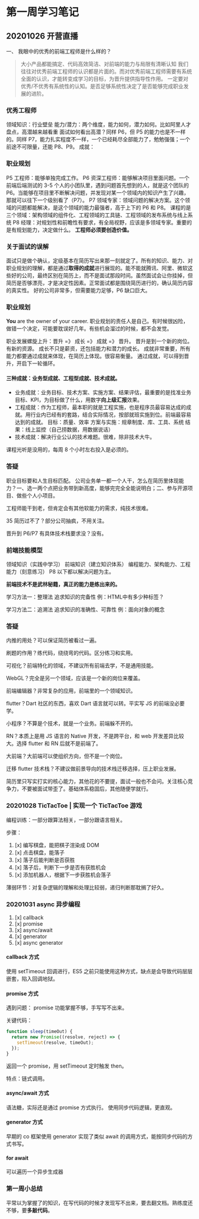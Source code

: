 # 第一周学习笔记

## 20201026 开营直播

一、 我眼中的优秀的前端工程师是什么样的？
> 大小产品都能搞定、代码高效简洁、对前端的能力与局限有清晰认知
我们往往对优秀前端工程师的认识都是片面的。而对优秀前端工程师需要有系统全面的认识，才能转变成学习的目标，为晋升提供指导性作用。
> 一定要对优秀/不优秀有系统性的认知。是否足够系统性决定了是否能够完成职业发展的进阶。

### 优秀工程师
领域知识：行业壁垒
能力/潜力：两个维度，能力如何，潜力如何。比如阿里人才盘点，高潜越来越看重
  面试如何看出高潜？同样 P6，但 P5 的能力也是不一样的。同样 P7，能力扎实程度不一样，一个已经耗尽全部能力了，勉勉强强；一个前途不可限量，还能 P8、P9。
成就：

### 职业规划
P5 工程师：能够单独完成工作。
P6 资深工程师：能够解决项目里面问题。一个前端后端测试的 3-5 个人的小团队里，遇到问题首先想到的人，就是这个团队的 P6。当能够在项目里不断解决问题，并发现对某一个领域内的知识产生了兴趣，那就可以往下一个级别看了（P7）。
P7 领域专家：领域问题的解决方案。这个领域的问题都能解决，是这个领域的能力最强者，高于上下的 P6 和 P8。
  课程的是三个领域：架构领域的组件化、工程领域的工具链、工程领域的发布系统与线上系统
P8 经理：对规划性和前瞻性有要求，有全局视野，应该是多领域专家。重要的是有规划能力，决定做什么。
**工程师必须要创造价值。**

### 关于面试的误解
面试只是做个确认，定级基本在简历写出来那一刻就定了。所有的知识、能力、对职业规划的理解，都是通过**取得的成就**进行展现的。能不能就腾讯、阿里、微软这些好的公司，最终区别在简历上，而不是面试那段时间。虽然面试会让你挂掉，但简历是否够漂亮，才是决定性因素。正常面试都是围绕简历进行的，确认简历内容的真实性。
好的公司非常多，但需要能力足够，P6 缺口巨大。

### 职业规划
**You** are the owner of your career.
职业规划的责任人是自己。有时候很凶险，做错一个决定，可能要耽误好几年。有些机会溜过的时候，都不会发觉。

职业发展螺旋上升：晋升 =》 成长 =》 成就 =》 晋升。
晋升是到一个新的岗位。有新的资源。
成长不只是薪资，还包括能力和潜力的成长。
成就非常重要，所有能力都要通过成就来体现，在简历上体现。很容易衡量。
通过成就，可以得到晋升，开启下一轮循环。

#### 三种成就：业务型成就、工程型成就、技术成就。
- 业务成就：业务目标、技术方案、实施方案、结果评估，最重要的是找准业务目标、KPI，为目标做了什么，用数字**向上级汇报**效果。
- 工程成就：作为工程师，最本职的就是工程实施，也是程序员最容易达成的成就。用行业内已经有的套路，结合实际情况，按部就班实施到位。前端最容易达到的成就。
目标：质量、效率
方案与实施：规章制度、库、工具、系统
结果：线上监控（自己捞数据，用数据说话）
- 技术成就：解决行业公认的技术难题。很难，除非技术大牛。


课程光听是没用的，每周 8 个小时左右投入是必须的。

### 答疑
职业目标要和人生目标匹配。
公司业务单一都一个人干，怎么在简历里体现能力？一、选一两个点把业务带到新高度，能够完完全全能说明白；二、参与开源项目、做些个人小项目。

工程师能干到老，但肯定会有其他软能力的需求，纯技术很难。

35 简历过不了？部分公司抽疯，不用关注。

晋升到 P6/P7 有具体技术栈要求没？没有。


### 前端技能模型
领域知识（实践中学习）
前端知识（建立知识体系）
编程能力、架构能力、工程能力（刻意练习）
P8 以下都以解决问题为主。

**前端技术不是武林秘籍，真正的能力是练出来的。**

学习方法一：整理法
追求知识的完备性
例：HTML中有多少种标签？

学习方法二：追溯法
追求知识的准确性、可靠性
例：面向对象的概念

### 答疑
内推的用处？可以保证简历被看过一遍。

刷题的作用？练代码，绕绕弯的代码。区分练习和实用。

可视化？前端特化的领域，不建议所有前端去学，不是通用技能。

WebGL？完全是另一个领域，应该是一个新的岗位来覆盖。

前端编辑器？非常复杂的应用，前端里的一个领域知识。

flutter？Dart 社区的东西，喜欢 Dart 语言就可以转。平实写 JS 的前端没必要学。

小程序？不算是个技术，就是一个业务。前端躲不开的。

RN？本质上是用 JS 语言的 Native 开发，不是跨平台，和 web 开发差异比较大。选择 flutter 和 RN 后就不是前端了。

大前端？大前端可以使组织方向，但不是一个岗位。

迁移 flutter 技术栈？不建议做前景导向的技术栈迁移选择，压上职业发展。

简历里只写实打实的核心能力，其他花的不要提，面试一般也不会问。关注核心竞争力，不要被面试带歪了。基础体系稳固后，其他随便学就行。


### 20201028 TicTacToe | 实现一个 TicTacToe 游戏
编程训练：一部分跟算法相关，一部分跟语言相关。

步骤：
1. [x] 编写棋盘，能把棋子渲染成 DOM
1. [x] 点击棋盘，能落子
1. [x] 落子后能判断是否获胜
1. [x] 落子后，判断下一步是否有获胜机会
1. [x] 添加机器人，根据下一步获胜机会落子

薄弱环节：对复杂逻辑的理解和处理比较弱，递归判断那耽搁了好久。

### 20201031 async 异步编程
1. [x] callback
1. [x] promise
1. [x] async/await
1. [x] generator
1. [x] async generator

#### callback 方式
使用 setTimeout 回调进行，ES5 之前只能使用这种方式，缺点是会导致代码层层嵌套，陷入回调地狱。

#### promise 方式
遇到问题：
promise 功能掌握不够，手写写不出来。

关键代码：
```javascript
function sleep(timeOut) {
  return new Promise((resolve, reject) => {
    setTimeout(resolve, timeOut);
  });
}
```
返回一个 promise，用 setTimeout 定时触发 then。

特点：链式调用。

#### async/await 方式
语法糖，实际还是通过 promise 方式执行。
使用同步代码逻辑，更直观。

#### generator 方式
早期的 co 框架使用 generator 实现了类似 await 的调用方式，能按同步代码的方式书写。

#### for await
可以遍历一个异步生成器

### **第一周小总结**
平常以为掌握了的知识，在写代码的时候才发现写不出来，要去翻文档。熟练度还不够，要**多敲代码**。